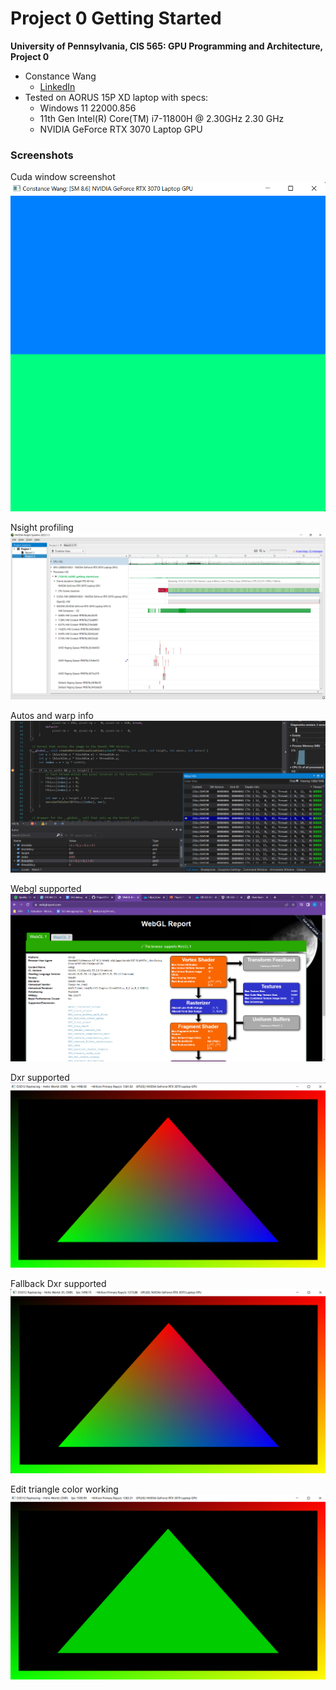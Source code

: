 Project 0 Getting Started
====================

**University of Pennsylvania, CIS 565: GPU Programming and Architecture, Project 0**

* Constance Wang
  * [LinkedIn](https://www.linkedin.com/in/conswang/)
* Tested on AORUS 15P XD laptop with specs:
  * Windows 11 22000.856
  * 11th Gen Intel(R) Core(TM) i7-11800H @ 2.30GHz   2.30 GHz
  * NVIDIA GeForce RTX 3070 Laptop GPU

### Screenshots

Cuda window screenshot  
![](images/cuda_window_screenshot.png)

Nsight profiling  
![](images/nsight_profiling.png)

Autos and warp info  
![](images/autos_and_warp_info.png)

Webgl supported  
![](images/webgl_supported.png)

Dxr supported  
![](images/dxr_support_triangle.png)

Fallback Dxr supported  
![](images/fallback_dxr_support_triangle.png)

Edit triangle color working  
![](images/green_triangle.png)
